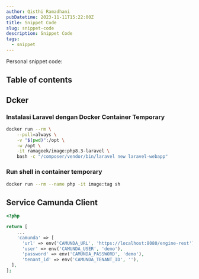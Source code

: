 ```yaml
---
author: Qisthi Ramadhani
pubDatetime: 2023-11-11T15:22:00Z
title: Snippet Code
slug: snippet-code
description: Snippet Code
tags:
  - snippet
---
```


Personal snippet code:

## Table of contents

## Dcker

### Instalasi Laravel dengan Docker Container Temporary

```bash
docker run --rm \
    --pull=always \
    -v "$(pwd)":/opt \
    -w /opt \
    -it ramageek/image:php8.3-laravel \
    bash -c "/composer/vendor/bin/laravel new laravel-webapp"
```

### Run shell in container temporary

```bash
docker run --rm --name php -it image:tag sh
```

## Service Camunda Client

```php
<?php

return [
    ...
    'camunda' => [
      'url' => env('CAMUNDA_URL', 'https://localhost:8080/engine-rest'),
      'user' => env('CAMUNDA_USER', 'demo'),
      'password' => env('CAMUNDA_PASSWORD', 'demo'),
      'tenant_id' => env('CAMUNDA_TENANT_ID', ''),
  ],
];

```
